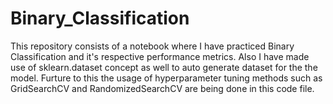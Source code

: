 # Binary_Classification
This repository consists of a notebook where I have practiced Binary Classification and it's respective performance metrics. Also I have made use of sklearn.dataset concept as well to auto generate dataset for the the model. Furture to this the usage of hyperparameter tuning methods such as GridSearchCV and RandomizedSearchCV are being done in this code file.
